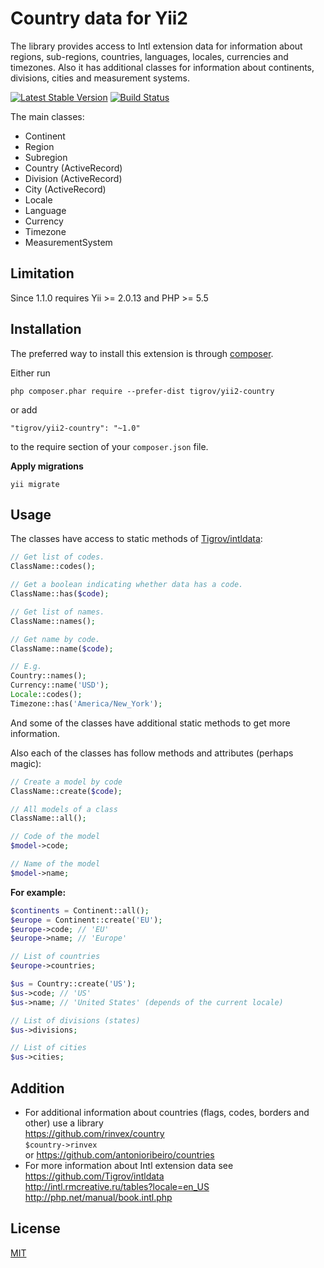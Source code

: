 Country data for Yii2
=====================

The library provides access to Intl extension data for information about regions, sub-regions, countries, languages, locales, currencies and timezones. Also it has additional classes for information about continents, divisions, cities and measurement systems.

[![Latest Stable Version](https://poser.pugx.org/Tigrov/yii2-country/v/stable)](https://packagist.org/packages/Tigrov/yii2-country)
[![Build Status](https://travis-ci.org/Tigrov/yii2-country.svg?branch=master)](https://travis-ci.org/Tigrov/yii2-country)

The main classes:
- Continent
- Region
- Subregion
- Country (ActiveRecord)
- Division (ActiveRecord)
- City (ActiveRecord)
- Locale
- Language
- Currency
- Timezone
- MeasurementSystem

Limitation
------------

Since 1.1.0 requires Yii >= 2.0.13 and PHP >= 5.5

Installation
------------

The preferred way to install this extension is through [composer](http://getcomposer.org/download/).

Either run

```
php composer.phar require --prefer-dist tigrov/yii2-country
```

or add

```
"tigrov/yii2-country": "~1.0"
```

to the require section of your `composer.json` file.

**Apply migrations**
```
yii migrate
```

Usage
-----

The classes have access to static methods of [Tigrov/intldata](https://github.com/Tigrov/intldata):
```php
// Get list of codes.
ClassName::codes();

// Get a boolean indicating whether data has a code.
ClassName::has($code);

// Get list of names.
ClassName::names();

// Get name by code.
ClassName::name($code);

// E.g.
Country::names();
Currency::name('USD');
Locale::codes();
Timezone::has('America/New_York');
```

And some of the classes have additional static methods to get more information.

Also each of the classes has follow methods and attributes (perhaps magic):
```php
// Create a model by code
ClassName::create($code);

// All models of a class
ClassName::all();

// Code of the model
$model->code;

// Name of the model
$model->name;
```

**For example:**
```php
$continents = Continent::all();
$europe = Continent::create('EU');
$europe->code; // 'EU'
$europe->name; // 'Europe'

// List of countries
$europe->countries;

$us = Country::create('US');
$us->code; // 'US'
$us->name; // 'United States' (depends of the current locale)

// List of divisions (states)
$us->divisions;

// List of cities
$us->cities;
```
	
Addition
--------

- For additional information about countries (flags, codes, borders and other) use a library  
https://github.com/rinvex/country  
```$country->rinvex```  
or https://github.com/antonioribeiro/countries
- For more information about Intl extension data see  
https://github.com/Tigrov/intldata  
http://intl.rmcreative.ru/tables?locale=en_US  
http://php.net/manual/book.intl.php

License
-------

[MIT](LICENSE)
